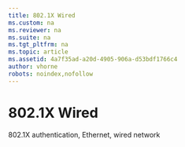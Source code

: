 ```yaml
---
title: 802.1X Wired
ms.custom: na
ms.reviewer: na
ms.suite: na
ms.tgt_pltfrm: na
ms.topic: article
ms.assetid: 4a7f35ad-a20d-4905-906a-d53bdf1766c4
author: vhorne
robots: noindex,nofollow
---
```

# 802.1X Wired
802.1X authentication, Ethernet, wired network  
  
